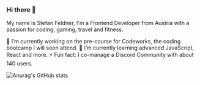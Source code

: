 ### Hi there 👋

My name is Stefan Feldner, I'm a Frontend Developer from Austria with a passion for coding, gaming, travel and fitness.

🔭 I’m currently working on the pre-course for Codeworks, the coding bootcamp I will soon attend.
🌱 I’m currently learning advanced JavaScript, React and more.
⚡ Fun fact: I co-manage a Discord Community with about 140 users.

![Anurag's GitHub stats](https://github-readme-stats.vercel.app/api?username=stefanfeldner&show_icons=true&theme=radical)
